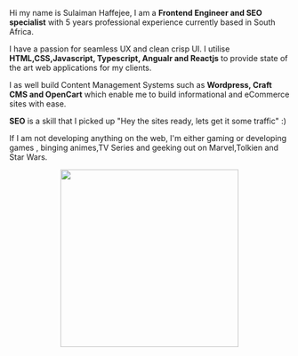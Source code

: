 Hi my name is Sulaiman Haffejee, I am a **Frontend Engineer and SEO specialist** with 5 years professional experience currently based in South Africa. 

I have a passion for seamless UX and clean crisp UI. I utilise **HTML,CSS,Javascript, Typescript, Angualr and Reactjs** to provide state of the art web applications for my clients.

 I as well build Content Management Systems such as **Wordpress, Craft CMS and OpenCart** which enable me to build informational and eCommerce sites with ease.

**SEO** is a skill that I picked up "Hey the sites ready, lets get it some traffic" :)

If I am not developing anything on the web, I'm either gaming or developing games , binging animes,TV Series and geeking out on Marvel,Tolkien and Star Wars.

<p align="center">
  <img width="320" height="auto" src="https://lh3.googleusercontent.com/proxy/IV4lw4AW5BP2V0xbxpfUuWwlI_2EelIMgkkCnfpw_G53gU08goT7zqP0qn5PL_YwxLvqev9bMfd10_w7NP0olC4ybUUzd7w7qGQn7l5sN8hsG49_e4vcHuzuDYHg">
</p>


